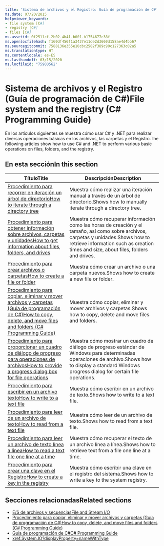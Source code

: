 ```yaml
---
title: 'Sistema de archivos y el Registro: Guía de programación de C#'
ms.date: 07/20/2015
helpviewer_keywords:
- file system [C#]
- registry [C#]
- files [C#]
ms.assetid: 0f2511cf-2b02-4b41-b001-b1754677c38f
ms.openlocfilehash: f160df456f1a3437e11de2d3660d158ae4d4bb67
ms.sourcegitcommit: 7588136e355e10cbc2582f389c90c127363c02a5
ms.translationtype: HT
ms.contentlocale: es-ES
ms.lasthandoff: 03/15/2020
ms.locfileid: "75900562"
---
```

# <a name="file-system-and-the-registry-c-programming-guide"></a><span data-ttu-id="cc454-102">Sistema de archivos y el Registro (Guía de programación de C#)</span><span class="sxs-lookup"><span data-stu-id="cc454-102">File system and the registry (C# Programming Guide)</span></span>

<span data-ttu-id="cc454-103">En los artículos siguientes se muestra cómo usar C# y .NET para realizar diversas operaciones básicas en los archivos, las carpetas y el Registro.</span><span class="sxs-lookup"><span data-stu-id="cc454-103">The following articles show how to use C# and .NET to perform various basic operations on files, folders, and the registry.</span></span>

## <a name="in-this-section"></a><span data-ttu-id="cc454-104">En esta sección</span><span class="sxs-lookup"><span data-stu-id="cc454-104">In this section</span></span>

|<span data-ttu-id="cc454-105">**Título**</span><span class="sxs-lookup"><span data-stu-id="cc454-105">**Title**</span></span>|<span data-ttu-id="cc454-106">**Descripción**</span><span class="sxs-lookup"><span data-stu-id="cc454-106">**Description**</span></span>|
|---------------|---------------------|
|[<span data-ttu-id="cc454-107">Procedimiento para recorrer en iteración un árbol de directorio</span><span class="sxs-lookup"><span data-stu-id="cc454-107">How to iterate through a directory tree</span></span>](how-to-iterate-through-a-directory-tree.md)|<span data-ttu-id="cc454-108">Muestra cómo realizar una iteración manual a través de un árbol de directorio.</span><span class="sxs-lookup"><span data-stu-id="cc454-108">Shows how to manually iterate through a directory tree.</span></span>|
|[<span data-ttu-id="cc454-109">Procedimiento para obtener información sobre archivos, carpetas y unidades</span><span class="sxs-lookup"><span data-stu-id="cc454-109">How to get information about files, folders, and drives</span></span>](how-to-get-information-about-files-folders-and-drives.md)|<span data-ttu-id="cc454-110">Muestra cómo recuperar información como las horas de creación y el tamaño, así como sobre archivos, carpetas y unidades.</span><span class="sxs-lookup"><span data-stu-id="cc454-110">Shows how to retrieve information such as creation times and size, about files, folders and drives.</span></span>|
|[<span data-ttu-id="cc454-111">Procedimiento para crear archivos o carpetas</span><span class="sxs-lookup"><span data-stu-id="cc454-111">How to create a file or folder</span></span>](how-to-create-a-file-or-folder.md)|<span data-ttu-id="cc454-112">Muestra cómo crear un archivo o una carpeta nuevos.</span><span class="sxs-lookup"><span data-stu-id="cc454-112">Shows how to create a new file or folder.</span></span>|
|[<span data-ttu-id="cc454-113">Procedimiento para copiar, eliminar y mover archivos y carpetas (Guía de programación de C#)</span><span class="sxs-lookup"><span data-stu-id="cc454-113">How to copy, delete, and move files and folders (C# Programming Guide)</span></span>](how-to-copy-delete-and-move-files-and-folders.md)|<span data-ttu-id="cc454-114">Muestra cómo copiar, eliminar y mover archivos y carpetas.</span><span class="sxs-lookup"><span data-stu-id="cc454-114">Shows how to copy, delete and move files and folders.</span></span>|
|[<span data-ttu-id="cc454-115">Procedimiento para proporcionar un cuadro de diálogo de progreso para operaciones de archivos</span><span class="sxs-lookup"><span data-stu-id="cc454-115">How to provide a progress dialog box for file operations</span></span>](how-to-provide-a-progress-dialog-box-for-file-operations.md)|<span data-ttu-id="cc454-116">Muestra cómo mostrar un cuadro de diálogo de progreso estándar de Windows para determinadas operaciones de archivo.</span><span class="sxs-lookup"><span data-stu-id="cc454-116">Shows how to display a standard Windows progress dialog for certain file operations.</span></span>|
|[<span data-ttu-id="cc454-117">Procedimiento para escribir en un archivo texto</span><span class="sxs-lookup"><span data-stu-id="cc454-117">How to write to a text file</span></span>](how-to-write-to-a-text-file.md)|<span data-ttu-id="cc454-118">Muestra cómo escribir en un archivo de texto.</span><span class="sxs-lookup"><span data-stu-id="cc454-118">Shows how to write to a text file.</span></span>|
|[<span data-ttu-id="cc454-119">Procedimiento para leer de un archivo de texto</span><span class="sxs-lookup"><span data-stu-id="cc454-119">How to read from a text file</span></span>](how-to-read-from-a-text-file.md)|<span data-ttu-id="cc454-120">Muestra cómo leer de un archivo de texto.</span><span class="sxs-lookup"><span data-stu-id="cc454-120">Shows how to read from a text file.</span></span>|
|[<span data-ttu-id="cc454-121">Procedimiento para leer un archivo de texto línea a línea</span><span class="sxs-lookup"><span data-stu-id="cc454-121">How to read a text file one line at a time</span></span>](how-to-read-a-text-file-one-line-at-a-time.md)|<span data-ttu-id="cc454-122">Muestra cómo recuperar el texto de un archivo línea a línea.</span><span class="sxs-lookup"><span data-stu-id="cc454-122">Shows how to retrieve text from a file one line at a time.</span></span>|
|[<span data-ttu-id="cc454-123">Procedimiento para crear una clave en el Registro</span><span class="sxs-lookup"><span data-stu-id="cc454-123">How to create a key in the registry</span></span>](how-to-create-a-key-in-the-registry.md)|<span data-ttu-id="cc454-124">Muestra cómo escribir una clave en el registro del sistema.</span><span class="sxs-lookup"><span data-stu-id="cc454-124">Shows how to write a key to the system registry.</span></span>|

## <a name="related-sections"></a><span data-ttu-id="cc454-125">Secciones relacionadas</span><span class="sxs-lookup"><span data-stu-id="cc454-125">Related sections</span></span>

- [<span data-ttu-id="cc454-126">E/S de archivos y secuencias</span><span class="sxs-lookup"><span data-stu-id="cc454-126">File and Stream I/O</span></span>](../../../standard/io/index.md)
- [<span data-ttu-id="cc454-127">Procedimiento para copiar, eliminar y mover archivos y carpetas (Guía de programación de C#)</span><span class="sxs-lookup"><span data-stu-id="cc454-127">How to copy, delete, and move files and folders (C# Programming Guide)</span></span>](how-to-copy-delete-and-move-files-and-folders.md)
- [<span data-ttu-id="cc454-128">Guía de programación de C#</span><span class="sxs-lookup"><span data-stu-id="cc454-128">C# Programming Guide</span></span>](../index.md)
- <xref:System.IO?displayProperty=nameWithType>

